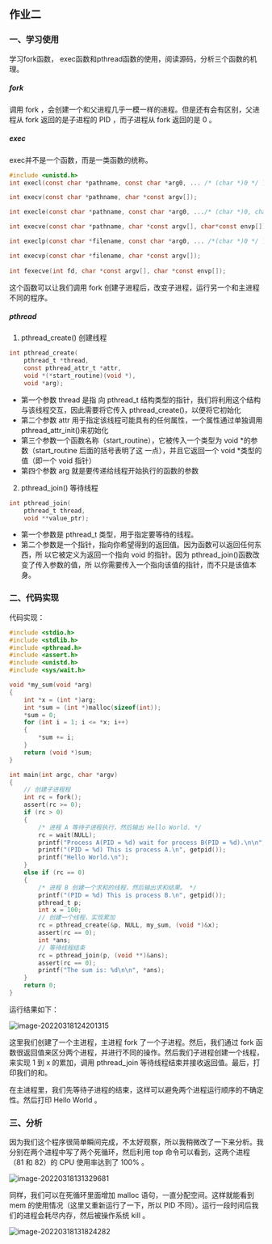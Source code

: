 ## 作业二

### 一、学习使用

学习fork函数， exec函数和pthread函数的使用，阅读源码，分析三个函数的机理。

##### fork

调用 fork ，会创建一个和父进程几乎一模一样的进程。但是还有会有区别，父进程从 fork 返回的是子进程的 PID ，而子进程从 fork 返回的是 0 。

##### exec

exec并不是一个函数，而是一类函数的统称。

```c
#include <unistd.h>
int execl(const char *pathname, const char *arg0, ... /* (char *)0 */ );

int execv(const char *pathname, char *const argv[]); 

int execle(const char *pathname, const char *arg0, .../* (char *)0, char *const envp[] */ );

int execve(const char *pathname, char *const argv[], char*const envp[]);

int execlp(const char *filename, const char *arg0, ... /*(char *)0 */ );

int execvp(const char *filename, char *const argv[]);
 
int fexecve(int fd, char *const argv[], char *const envp[]);
```

这个函数可以让我们调用 fork 创建子进程后，改变子进程，运行另一个和主进程不同的程序。

##### pthread

1. pthread_create() 创建线程

```c
int pthread_create(
    pthread_t *thread,
    const pthread_attr_t *attr,
    void *(*start_routine)(void *),
    void *arg);
```

- 第一个参数 thread 是指 向 pthread_t 结构类型的指针，我们将利用这个结构与该线程交互，因此需要将它传入 pthread_create()，以便将它初始化
- 第二个参数 attr 用于指定该线程可能具有的任何属性，一个属性通过单独调用 pthread_attr_init()来初始化
- 第三个参数一个函数名称（start_routine），它被传入一个类型为 void *的参数（start_routine 后面的括号表明了这 一点），并且它返回一个 void *类型的值（即一个 void 指针）
- 第四个参数 arg 就是要传递给线程开始执行的函数的参数

2. pthread_join() 等待线程

```c
int pthread_join(
    pthread_t thread, 
    void **value_ptr);
```

- 第一个参数是 pthread_t 类型，用于指定要等待的线程。
- 第二个参数是一个指针，指向你希望得到的返回值。因为函数可以返回任何东西，所 以它被定义为返回一个指向 void 的指针。因为 pthread_join()函数改变了传入参数的值，所 以你需要传入一个指向该值的指针，而不只是该值本身。

### 二、代码实现

代码实现：

```c
#include <stdio.h>
#include <stdlib.h>
#include <pthread.h>
#include <assert.h>
#include <unistd.h>
#include <sys/wait.h>

void *my_sum(void *arg)
{
    int *x = (int *)arg;
    int *sum = (int *)malloc(sizeof(int));
    *sum = 0;
    for (int i = 1; i <= *x; i++)
    {
        *sum += i;
    }
    return (void *)sum;
}

int main(int argc, char *argv)
{
    // 创建子进程程
    int rc = fork();
    assert(rc >= 0);
    if (rc > 0)
    {
        /* 进程 A 等待子进程执行，然后输出 Hello World. */
        rc = wait(NULL);
        printf("Process A(PID = %d) wait for process B(PID = %d).\n\n", getpid(), rc);
        printf("(PID = %d) This is process A.\n", getpid());
        printf("Hello World.\n");
    }
    else if (rc == 0)
    {
        /* 进程 B 创建一个求和的线程，然后输出求和结果。 */
        printf("(PID = %d) This is process B.\n", getpid());
        pthread_t p;
        int x = 100;
        // 创建一个线程，实现累加
        rc = pthread_create(&p, NULL, my_sum, (void *)&x);
        assert(rc == 0);
        int *ans;
        // 等待线程结束
        rc = pthread_join(p, (void **)&ans);
        assert(rc == 0);
        printf("The sum is: %d\n\n", *ans);
    }
    return 0;
}
```

运行结果如下：

![image-20220318124201315](https://gitee.com/ceyewan/pic/raw/master/images/image-20220318124201315.png)

这里我们创建了一个主进程，主进程 fork 了一个子进程。然后，我们通过 fork 函数很返回值来区分两个进程，并进行不同的操作。然后我们子进程创建一个线程，来实现 1 到 x 的累加，调用 pthread_join 等待线程结束并接收返回值。最后，打印我们的和。

在主进程里，我们先等待子进程的结束，这样可以避免两个进程运行顺序的不确定性。然后打印 Hello World 。

### 三、分析

因为我们这个程序很简单瞬间完成，不太好观察，所以我稍微改了一下来分析。我分别在两个进程中写了两个死循环，然后利用 top 命令可以看到，这两个进程（81 和 82）的 CPU 使用率达到了 100% 。

![image-20220318131329681](https://gitee.com/ceyewan/pic/raw/master/images/image-20220318131329681.png)

同样，我们可以在死循环里面增加 malloc 语句，一直分配空间。这样就能看到 mem 的使用情况（这里又重新运行了一下，所以 PID 不同）。运行一段时间后我们的进程会耗尽内存，然后被操作系统 kill 。

![image-20220318131824282](https://gitee.com/ceyewan/pic/raw/master/images/image-20220318131824282.png)
